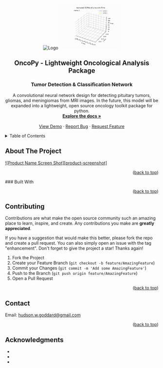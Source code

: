 
<a name="readme-top"></a>


<!-- PROJECT LOGO -->
<br />
<div align="center">
  
<img src="face_demo.gif" alt="Logo" width="200" height="200">
<img src="plot_demo.gif" alt="plot" width="200" height="auto">
    

<h2 align="center">OncoPy - Lightweight Oncological Analysis Package
<h3 align="center">Tumor Detection & Classification Network</h3>
  <p align="center">
    A convolutional neural network design for detecting pituitary tumors, gliomas, and meningiomas from MRI images. In the future, this model will be expanded into a lightweight, open source oncology toolkit package for python.
    <br />
    <a href=[github-url]><strong>Explore the docs »</strong></a>
    <br />
    <br />
    <a href=[github-url]>View Demo</a>
    ·
    <a href=[issues_url]>Report Bug</a>
    ·
    <a href=[issues_url]>Request Feature</a>
  </p>
</div>



<!-- TABLE OF CONTENTS -->
<details>
  <summary>Table of Contents</summary>
  <ol>
    <li>
      <a href="#about-the-project">About The Project</a>
      <ul>
        <li><a href="#built-with">Built With</a></li>
      </ul>
    </li>
    <li>
      <a href="#getting-started">Getting Started</a>
      <ul>
        <li><a href="#prerequisites">Prerequisites</a></li>
        <li><a href="#installation">Installation</a></li>
      </ul>
    </li>
    <li><a href="#usage">Usage</a></li>
    <li><a href="#roadmap">Roadmap</a></li>
    <li><a href="#contributing">Contributing</a></li>
  </ol>
</details>



<!-- ABOUT THE PROJECT -->
## About The Project
[![Product Name Screen Shot][product-screenshot]](https://example.com)

<p align="right">(<a href="#readme-top">back to top</a>)</p>
### Built With

<p align="right">(<a href="#readme-top">back to top</a>)</p>


## Contributing

Contributions are what make the open source community such an amazing place to learn, inspire, and create. Any contributions you make are **greatly appreciated**.

If you have a suggestion that would make this better, please fork the repo and create a pull request. You can also simply open an issue with the tag "enhancement".
Don't forget to give the project a star! Thanks again!

1. Fork the Project
2. Create your Feature Branch (`git checkout -b feature/AmazingFeature`)
3. Commit your Changes (`git commit -m 'Add some AmazingFeature'`)
4. Push to the Branch (`git push origin feature/AmazingFeature`)
5. Open a Pull Request

<p align="right">(<a href="#readme-top">back to top</a>)</p>


## Contact

Email: hudson.w.goddard@gmail.com

<p align="right">(<a href="#readme-top">back to top</a>)</p>

<!-- ACKNOWLEDGMENTS -->
## Acknowledgments

* []()
* []()
* []()
